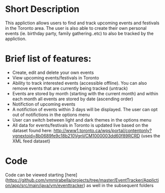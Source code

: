 # Short Description
This appliction allows users to find and track upcoming events and festivals in the Toronto area. The user is also able to create their own personal events (ie. birthday party, family gathering..etc) to also be tracked by the appliction.

# Brief list of features: 
* Create, edit and delete your own events
* View upcoming events/festivals in Toronto
 * Ability to track interested events (accessible offline). You can also remove events that are currently being tracked (untrack)
 * Events are stored by month (starting with the current month) and within each month all events are stored by date (ascending order)
* Notifiction of upcoming events
 * A notifiction of events within 3 days will be displayed. The user can opt out of notifictions in the options menu
* User can switch between light and dark themes in the options menu
* All data for events/festivals in Toronto is updated live based on the dataset found here: http://www1.toronto.ca/wps/portal/contentonly?vgnextoid=8b0689fe9c18b210VgnVCM1000003dd60f89RCRD  (uses the XML feed dataset)

# Code
Code can be viewed starting [here] (https://github.com/vmmirabella/projects/tree/master/EventTracker/Appliction/app/src/main/java/vm/eventtracker) as well in the subsequent folders




